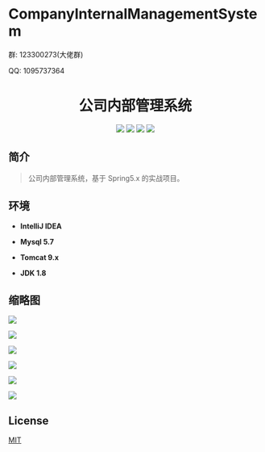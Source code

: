 # CompanyInternalManagementSystem

<p>群: 123300273(大佬群)</p>
<p>QQ: 1095737364</p>
<p>
    <h1 align="center">公司内部管理系统</h1>
</p>

<p align="center">
	<img src="https://img.shields.io/badge/jdk-1.8-orange.svg"/>
    <img src="https://img.shields.io/badge/spring-5.x-lightgrey.svg"/>
    <img src="https://img.shields.io/badge/mybatis-3.x-blue.svg"/>
    <img src="https://img.shields.io/badge/license-MIT-brightgreen.svg"/>
</p>

## 简介

> 公司内部管理系统，基于 Spring5.x 的实战项目。


## 环境

- <b>IntelliJ IDEA</b>

- <b>Mysql 5.7</b>

- <b>Tomcat 9.x</b>

- <b>JDK 1.8</b>



## 缩略图

![](https://img2020.cnblogs.com/blog/588112/202011/588112-20201122122624424-390373469.png)

![](https://img2020.cnblogs.com/blog/588112/202011/588112-20201122122633084-1534274156.png)

![](https://img2020.cnblogs.com/blog/588112/202011/588112-20201122122644350-920885727.png)

![](https://img2020.cnblogs.com/blog/588112/202011/588112-20201122122658106-356231109.png)

![](https://img2020.cnblogs.com/blog/588112/202011/588112-20201122122709456-780973060.png)

![](https://img2020.cnblogs.com/blog/588112/202011/588112-20201122122718524-723608043.png)

## License

[MIT](https://www.cnblogs.com/yysbolg/)


